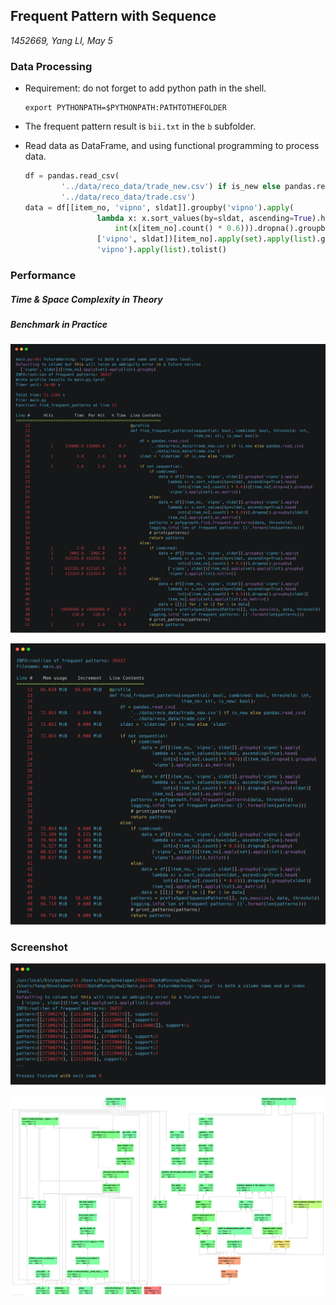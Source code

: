 ## Frequent Pattern with Sequence

*1452669, Yang LI, May 5*

### Data Processing

- Requirement: do not forget to add python path in the shell.

  ```shell
  export PYTHONPATH=$PYTHONPATH:PATHTOTHEFOLDER
  ```

- The frequent pattern result is `bii.txt` in the `b` subfolder.

- Read data as DataFrame, and using functional programming to process data.

  ```python
  df = pandas.read_csv(
          '../data/reco_data/trade_new.csv') if is_new else pandas.read_csv(
          '../data/reco_data/trade.csv')
  data = df[[item_no, 'vipno', sldat]].groupby('vipno').apply(
                  lambda x: x.sort_values(by=sldat, ascending=True).head(
                      int(x[item_no].count() * 0.6))).dropna().groupby(
                  ['vipno', sldat])[item_no].apply(set).apply(list).groupby(
                  'vipno').apply(list).tolist()
  ```

### Performance

##### Time & Space Complexity in Theory



##### Benchmark in Practice

![](../res/biiline.png)

![](../res/biimem.png)

### Screenshot

![](../res/bii.png)

![](../res/biiprofile.png)